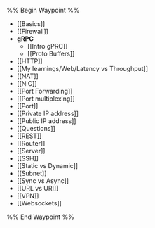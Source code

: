 %% Begin Waypoint %%
- [[Basics]]
- [[Firewall]]
- **gRPC**
	- [[Intro gPRC]]
	- [[Proto Buffers]]
- [[HTTP]]
- [[My learnings/Web/Latency vs Throughput]]
- [[NAT]]
- [[NIC]]
- [[Port Forwarding]]
- [[Port multiplexing]]
- [[Port]]
- [[Private IP address]]
- [[Public IP address]]
- [[Questions]]
- [[REST]]
- [[Router]]
- [[Server]]
- [[SSH]]
- [[Static vs Dynamic]]
- [[Subnet]]
- [[Sync vs Async]]
- [[URL vs URI]]
- [[VPN]]
- [[Websockets]]

%% End Waypoint %%